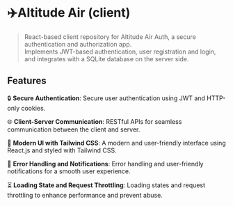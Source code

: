 # ✈️Altitude Air (client)

> React-based client repository for Altitude Air Auth, a secure authentication and authorization app. <br />
> Implements JWT-based authentication, user registration and login, and integrates with a SQLite database on the server side.

## Features

🔒 **Secure Authentication**: Secure user authentication using JWT and HTTP-only cookies.

🌐 **Client-Server Communication**: RESTful APIs for seamless communication between the client and server.

🎨 **Modern UI with Tailwind CSS**: A modern and user-friendly interface using React.js and styled with Tailwind CSS.

📝 **Error Handling and Notifications**: Error handling and user-friendly notifications for a smooth user experience.

⏳ **Loading State and Request Throttling**: Loading states and request throttling to enhance performance and prevent abuse.
